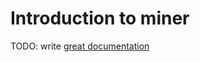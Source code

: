 # Introduction to miner

TODO: write [great documentation](http://jacobian.org/writing/great-documentation/what-to-write/)

